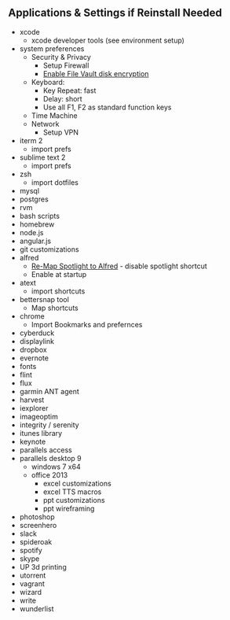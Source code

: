 ## Applications & Settings if Reinstall Needed

- xcode
  - xcode developer tools (see environment setup)
- system preferences
  - Security & Privacy
    - Setup Firewall
    - [Enable File Vault disk encryption](http://support.apple.com/kb/HT4790)
  - Keyboard:
    - Key Repeat: fast
    - Delay:      short
    - Use all F1, F2 as standard function keys
  - Time Machine
  - Network
    - Setup VPN
- iterm 2
  - import prefs
- sublime text 2
  - import prefs
- zsh
  - import dotfiles
- mysql
- postgres
- rvm
- bash scripts
- homebrew
- node.js
- angular.js
- git customizations
- alfred
  - [Re-Map Spotlight to Alfred](http://support.alfredapp.com/kb:cmd-space) - disable spotlight shortcut
  - Enable at startup
- atext
  - import shortcuts
- bettersnap tool
  - Map shortcuts
- chrome
  - Import Bookmarks and prefernces
- cyberduck
- displaylink
- dropbox
- evernote
- fonts
- flint
- flux
- garmin ANT agent
- harvest
- iexplorer
- imageoptim
- integrity / serenity 
- itunes library
- keynote
- parallels access
- parallels desktop 9
  - windows 7 x64
  - office 2013
    - excel customizations
    - excel TTS macros
    - ppt customizations
    - ppt wireframing
- photoshop
- screenhero
- slack
- spideroak
- spotify
- skype
- UP 3d printing
- utorrent
- vagrant
- wizard
- write
- wunderlist
